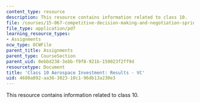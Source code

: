 ```yaml
---
content_type: resource
description: This resource contains information related to class 10.
file: /courses/15-067-competitive-decision-making-and-negotiation-spring-2011/4680a892aa36302310c196db13a230e3_MIT15_067S11_Cl10_Ae_I_REV.pdf
file_type: application/pdf
learning_resource_types:
- Assignments
ocw_type: OCWFile
parent_title: Assignments
parent_type: CourseSection
parent_uid: 0ebbd238-3ebb-f9f8-921b-159023f2ff9d
resourcetype: Document
title: 'Class 10 Aerospace Investment: Results - VC'
uid: 4680a892-aa36-3023-10c1-96db13a230e3
---
```

This resource contains information related to class 10.

